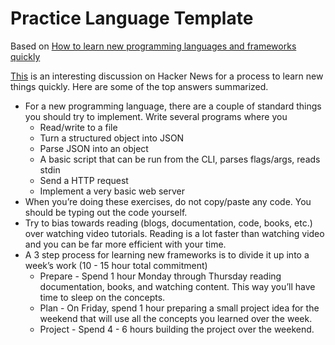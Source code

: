 # Practice Language Template

Based on [How to learn new programming languages and frameworks quickly](https://blog.quastor.org/p/whatsapp-scaled-1-billion-users-50-engineers#:~:text=How%20to%20learn%20new%20programming%20languages%20and%20frameworks%20quickly)

[This](https://news.ycombinator.com/item?id=28017289) is an interesting discussion on Hacker News for a process to learn new things quickly.
Here are some of the top answers summarized.
* For a new programming language, there are a couple of standard things you should try to implement. Write several programs where you
    * Read/write to a file
    * Turn a structured object into JSON
    * Parse JSON into an object
    * A basic script that can be run from the CLI, parses flags/args, reads stdin
    * Send a HTTP request
    * Implement a very basic web server
* When you’re doing these exercises, do not copy/paste any code. You should be typing out the code yourself.
* Try to bias towards reading (blogs, documentation, code, books, etc.) over watching video tutorials. Reading is a lot faster than watching video and you can be far more efficient with your time.
* A 3 step process for learning new frameworks is to divide it up into a week’s work (10 - 15 hour total commitment)
    * Prepare - Spend 1 hour Monday through Thursday reading documentation, books, and watching content. This way you’ll have time to sleep on the concepts.
    * Plan - On Friday, spend 1 hour preparing a small project idea for the weekend that will use all the concepts you learned over the week.
    * Project - Spend 4 - 6 hours building the project over the weekend.

